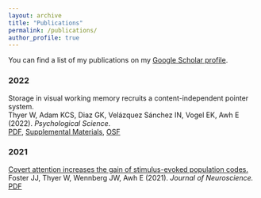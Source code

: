 ```yaml
---
layout: archive
title: "Publications"
permalink: /publications/
author_profile: true
---
```


You can find a list of my publications on my <u><a href="https://scholar.google.com/citations?hl=en&user=UY2PMbcAAAAJ">Google Scholar profile</a></u>.

### 2022

Storage in visual working memory recruits a content-independent pointer system.  
Thyer W, Adam KCS, Diaz GK, Velázquez Sánchez IN, Vogel EK, Awh E (2022). *Psychological Science*.  
[PDF](http://williamthyer.github.io/files/Thyer_et_al_2022.pdf), [Supplemental Materials](http://williamthyer.github.io/files/Thyer_et_al_2022_Supplemental_Materials.pdf), [OSF](https://osf.io/uhbx5/)

### 2021

[Covert attention increases the gain of stimulus-evoked population codes.](https://www.jneurosci.org/content/41/8/1802)  
Foster JJ, Thyer W, Wennberg JW, Awh E (2021). *Journal of Neuroscience.*  
[PDF](http://williamthyer.github.io/files/Foster_2021_JNeurosci.pdf)
